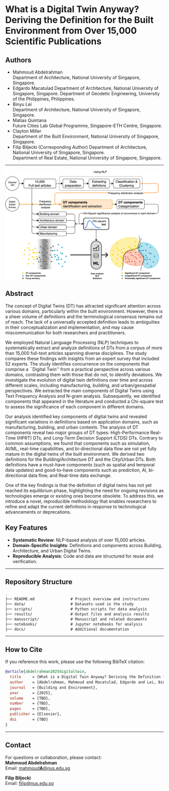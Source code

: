 # What is a Digital Twin Anyway? Deriving the Definition for the Built Environment from Over 15,000 Scientific Publications

## Authors

- Mahmoud Abdelrahman  
  Department of Architecture, National University of Singapore, Singapore.  
- Edgardo Macatulad
  Department of Architecture, National University of Singapore, Singapore. 
  Department of Geodetic Engineering, University of the Philippines, Philippines.  
- Binyu Lei  
  Department of Architecture, National University of Singapore, Singapore. 
- Matias Quintana  
  Future Cities Lab Global Programme, Singapore-ETH Centre, Singapore. 
- Clayton Miller  
  Department of the Built Environment, National University of Singapore, Singapore.  
- Filip Biljecki (Corresponding Author)
  Department of Architecture, National University of Singapore, Singapore.  
  Department of Real Estate, National University of Singapore, Singapore.

---
![Graphical Abstract](images/00_graphical_abstract.png)
## Abstract

The concept of Digital Twins (DT) has attracted significant attention across various domains, particularly within the built environment. However, there is a sheer volume of definitions and the terminological consensus remains out of reach. The lack of a universally accepted definition leads to ambiguities in their conceptualization and implementation, and may cause miscommunication for both researchers and practitioners. 

We employed Natural Language Processing (NLP) techniques to systematically extract and analyze definitions of DTs from a corpus of more than 15,000 full-text articles spanning diverse disciplines. The study compares these findings with insights from an expert survey that included 52 experts. The study identifies concurrence on the components that comprise a ``Digital Twin'' from a practical perspective across various domains, contrasting them with those that do not, to identify deviations. We investigate the evolution of digital twin definitions over time and across different scales, including manufacturing, building, and urban/geospatial perspectives. 
We extracted the main components of Digital Twins using Text Frequency Analysis and N-gram analysis. 
Subsequently, we identified components that appeared in the literature and conducted a Chi-square test to assess the significance of each component in different domains. 

Our analysis identified key components of digital twins and revealed significant variations in definitions based on application domains, such as manufacturing, building, and urban contexts. The analysis of DT components reveal two major groups of DT types: High-Performance Real-Time (HPRT) DTs, and Long-Term Decision Support (LTDS) DTs. Contrary to common assumptions, we found that components such as simulation, AI/ML, real-time capabilities, and bi-directional data flow are not yet fully mature in the digital twins of the built environment. We derived two definitions for the Building/Architecture DT and the City/Urban DTs. Both definitions have a must-have components (such as spatial and temporal data updates) and good-to-have components such as prediction, AI, bi-directional data flow, and Real-time data exchange. 

One of the key findings is that the definition of digital twins has not yet reached its equilibrium phase, highlighting the need for ongoing revisions as technologies emerge or existing ones become obsolete. To address this, we introduce a novel, reproducible methodology that enables researchers to refine and adapt the current definitions in response to technological advancements or deprecations.

## Key Features

- **Systematic Review**: NLP-based analysis of over 15,000 articles.  
- **Domain-Specific Insights**: Definitions and components across Building, Architecture, and Urban Digital Twins.  
- **Reproducible Analysis**: Code and data are structured for reuse and verification.

---

## Repository Structure

```plaintext
.
├── README.md                # Project overview and instructions
├── data/                    # Datasets used in the study
├── scripts/                 # Python scripts for data analysis
├── results/                 # Output files and analysis results
├── manuscript/              # Manuscript and related documents
├── notebooks/               # Jupyter notebooks for analysis
├── docs/                    # Additional documentation
```

---
## How to Cite

If you reference this work, please use the following BibTeX citation:

```bibtex
@article{abdelrahman2025digitaltwin,
  title     = {What is a Digital Twin Anyway? Deriving the Definition for the Built Environment from Over 15,000 Scientific Publications},
  author    = {Abdelrahman, Mahmoud and Macatulad, Edgardo and Lei, Binyu and Quintana, Matias and Miller, Clayton and Biljecki, Filip},
  journal   = {Building and Environment},
  year      = {2025},
  volume    = {TBD},
  number    = {TBD},
  pages     = {TBD},
  publisher = {Elsevier},
  doi       = {TBD}
}
```

---

## Contact

For questions or collaboration, please contact:  
**Mahmoud Abdelrahman**  
Email: [mahmoud**A**@nus.edu.sg](mailto:mahmoudA@nus.edu.sg)  

**Filip Biljecki**  
Email: [filip@nus.edu.sg](mailto:filip@nus.edu.sg)

